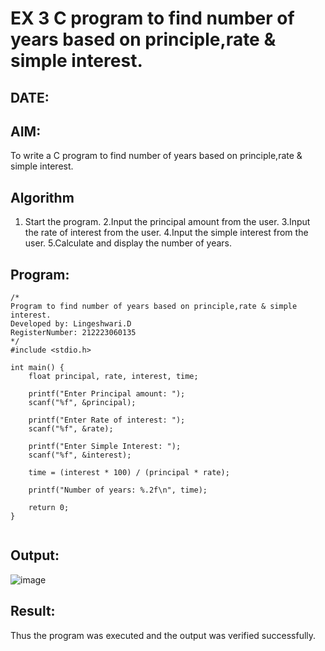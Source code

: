 # EX 3 C program to find number of years based on principle,rate & simple interest.
## DATE:
## AIM:
To write a C program to find number of years based on principle,rate & simple interest.

## Algorithm
1. Start the program.
2.Input the principal amount from the user.
3.Input the rate of interest from the user.
4.Input the simple interest from the user.
5.Calculate and display the number of years.
   

## Program:
```
/*
Program to find number of years based on principle,rate & simple interest.
Developed by: Lingeshwari.D
RegisterNumber: 212223060135 
*/
#include <stdio.h>

int main() {
    float principal, rate, interest, time;

    printf("Enter Principal amount: ");
    scanf("%f", &principal);

    printf("Enter Rate of interest: ");
    scanf("%f", &rate);

    printf("Enter Simple Interest: ");
    scanf("%f", &interest);

    time = (interest * 100) / (principal * rate);

    printf("Number of years: %.2f\n", time);

    return 0;
}
  
```

## Output:
![image](https://github.com/user-attachments/assets/a49ff14d-a1fd-4031-82ae-0bde3d8881f1)

## Result:
Thus the program was executed and the output was verified successfully.
